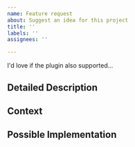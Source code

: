 ```yaml
---
name: Feature request
about: Suggest an idea for this project
title: ''
labels: ''
assignees: ''

---
```

<!--- Provide a general summary of the issue in the Title above -->
I'd love if the plugin also supported...

## Detailed Description
<!--- Provide a detailed description of the change or addition you are proposing -->

## Context
<!--- Why is this change important to you? How would you use it? -->
<!--- How can it benefit other users? -->

## Possible Implementation
<!--- Not obligatory, but suggest an idea for implementing addition or change -->